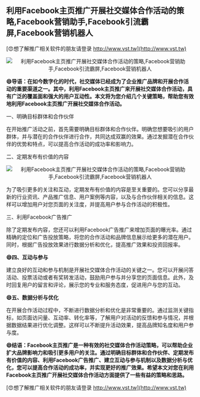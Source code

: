 ## **利用Facebook主页推广开展社交媒体合作活动的策略,Facebook营销助手,Facebook引流霸屏,Facebook营销机器人**

[😍想了解推广相关软件的朋友请登录 http://www.vst.tw](http://www.vst.tw)

 <center><img src="https://vst.tw/MP4/tuiguang/png/7.png" alt="利用Facebook主页推广开展社交媒体合作活动的策略,Facebook营销助手,Facebook引流霸屏,Facebook营销机器人"></center>

**😄导语：在如今数字化的时代，社交媒体已经成为了企业推广品牌和开展合作活动的重要渠道之一。其中，利用Facebook主页推广来开展社交媒体合作活动，具有广泛的覆盖面和强大的用户互动性。本文将为您介绍几个关键策略，帮助您有效地利用Facebook主页推广开展社交媒体合作活动。**

一、明确目标群体和合作伙伴

在开始推广活动之前，首先需要明确目标群体和合作伙伴。明确您想要吸引的用户群体，并与潜在的合作伙伴进行合作，共同达成双赢的效果。通过发掘潜在合作伙伴的优势和特点，可以提高合作活动的成功率和影响力。

二、定期发布有价值的内容

 <center><img src="https://vst.tw/MP4/tuiguang/png/6.png" alt="利用Facebook主页推广开展社交媒体合作活动的策略,Facebook营销助手,Facebook引流霸屏,Facebook营销机器人"></center>

为了吸引更多的关注和互动，定期发布有价值的内容是至关重要的。您可以分享最新的行业资讯、产品推广信息、用户案例等内容，以及与合作伙伴相关的信息。这样可以增加用户对您页面的关注度，并提高用户参与合作活动的积极性。

三、利用Facebook广告推广

除了定期发布内容，您还可以利用Facebook广告推广来增加页面的曝光率。通过精确的定位和广告投放策略，将您的合作活动和品牌信息展示给更多的潜在用户。同时，根据广告投放效果进行数据分析和优化，提高推广效果和投资回报率。

**😄四、互动与参与**

建立良好的互动和参与机制是开展社交媒体合作活动的关键之一。您可以开展问答活动、投票活动或者有奖转发活动，鼓励用户参与并分享您的页面信息。此外，及时回复用户的留言和评论，展示您的专业和服务态度，促进用户与您的互动。

**😄五、数据分析与优化**

在开展合作活动过程中，不断进行数据分析和优化是非常重要的。通过监测关键指标，如页面访问量、互动率、转化率等，了解用户对活动的反馈和参与情况，并根据数据结果进行优化调整。这样可以不断提升活动效果，提高品牌知名度和用户参与度。

**😄结语：Facebook主页推广是一种有效的社交媒体合作活动策略，可以帮助企业扩大品牌影响力和吸引更多用户的关注。通过明确目标群体和合作伙伴、定期发布有价值的内容、利用Facebook广告推广、建立互动与参与机制以及数据分析与优化，您可以提高合作活动的成功率，并实现更好的推广效果。希望本文对您在利用Facebook主页推广开展社交媒体合作活动方面提供了一些有益的策略和思路。**

[😍想了解推广相关软件的朋友请登录 http://www.vst.tw](http://www.vst.tw)



